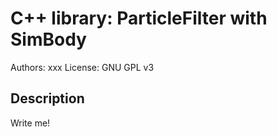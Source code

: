 # C++ library: ParticleFilter with SimBody

Authors: xxx
License: GNU GPL v3

## Description

Write me!


